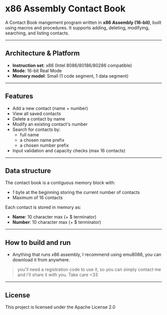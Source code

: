 # x86 Assembly Contact Book

A Contact Book mangement program written in **x86 Assembly (16-bit)**, built using macros and procedures. It supports adding, deleting, modifying, searching, and listing contacts.

---

## Architecture & Platform

- **Instruction set**: x86 (Intel 8086/80186/80286 compatible)
- **Mode**: 16-bit Real Mode
- **Memory model**: Small (1 code segment, 1 data segment)

---

## Features

- Add a new contact (name + number)
- View all saved contacts
- Delete a contact by name
- Modify an existing contact's number
- Search for contacts by:
  - full name
  - a chosen name prefix
  - a chosen number prefix
- Input validation and capacity checks (max 16 contacts)

---

## Data structure

The contact book is a contiguous memory block with:
- 1 byte at the beginning storing the current number of contacts
- Maximum of 16 contacts 

Each contact is stored in memory as:
- **Name**: 10 character max (+ $ terminator)
- **Number**: 10 character max (+ $ terminator)

---

## How to build and run

- Anything that runs x86 assembly, I recommend using emu8086, you can download it from anywhere.

> you'll need a registration code to use it, so you can simply contact me and i'll share it with you. Take care <33

---

## License

This project is licensed under the Apache License 2.0
